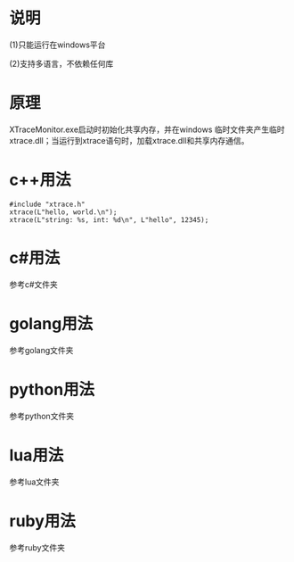 说明
=================
(1)只能运行在windows平台

(2)支持多语言，不依赖任何库


原理
=================
XTraceMonitor.exe启动时初始化共享内存，并在windows 临时文件夹产生临时xtrace.dll；当运行到xtrace语句时，加载xtrace.dll和共享内存通信。


c++用法
=================
	#include "xtrace.h"
	xtrace(L"hello, world.\n");
	xtrace(L"string: %s, int: %d\n", L"hello", 12345);

c#用法
=================
参考c#文件夹

golang用法
=================
参考golang文件夹

python用法
=================
参考python文件夹

lua用法
=================
参考lua文件夹

ruby用法
=================
参考ruby文件夹

